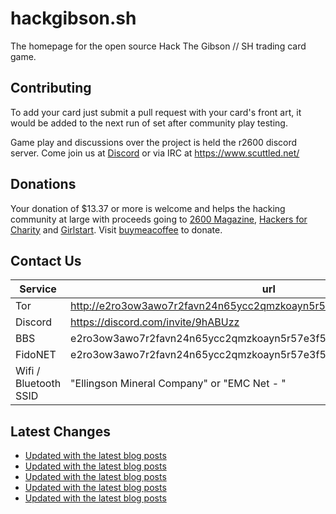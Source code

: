 # hackgibson.sh
The homepage for the open source Hack The Gibson // SH trading card game.


## Contributing

To add your card just submit a pull request with your card's front art, it would be added to the next run of set after community play testing.

Game play and discussions over the project is held the r2600 discord server. Come join us at [Discord](https://discord.com/invite/9hABUzz) or via IRC at https://www.scuttled.net/


## Donations

Your donation of $13.37 or more is welcome and helps the hacking community at large with proceeds going to [2600 Magazine](https://2600.com/), [Hackers for Charity](https://hackersforcharity.org) and [Girlstart](https://girlstart.org).  Visit [buymeacoffee](https://www.buymeacoffee.com/hackgibson.sh) to donate.


## Contact Us

Service | url
-|-
Tor | http://e2ro3ow3awo7r2favn24n65ycc2qmzkoayn5r57e3f56nvjwdcgg32ad.onion
Discord | https://discord.com/invite/9hABUzz
BBS | e2ro3ow3awo7r2favn24n65ycc2qmzkoayn5r57e3f56nvjwdcgg32ad.onion:23
FidoNET | e2ro3ow3awo7r2favn24n65ycc2qmzkoayn5r57e3f56nvjwdcgg32ad.onion:24554
Wifi / Bluetooth SSID | "Ellingson Mineral Company" or "EMC Net - <fidonet address>"

## Latest Changes
<!-- BLOG-POST-LIST:START -->
- [Updated with the latest blog posts](https://github.com/DFW2600/hackgibson.sh/commit/1dd2ed15d43d92b8408c690a58d4b6c037e8e653)
- [Updated with the latest blog posts](https://github.com/DFW2600/hackgibson.sh/commit/b7ce65f0c2aa9a25863f1265eaeabf7483a4a62b)
- [Updated with the latest blog posts](https://github.com/DFW2600/hackgibson.sh/commit/2aedf6013699641c19dd05cce90b028c6047715f)
- [Updated with the latest blog posts](https://github.com/DFW2600/hackgibson.sh/commit/ade772fc7d20508e3f341d1bce4084fe2db6bb9c)
- [Updated with the latest blog posts](https://github.com/DFW2600/hackgibson.sh/commit/3166cf70cfcc3cda300c5d3a36f83d0bc8a66b89)
<!-- BLOG-POST-LIST:END -->
